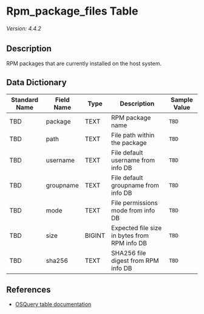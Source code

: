 # Rpm_package_files Table
###### Version: 4.4.2

## Description
RPM packages that are currently installed on the host system.

## Data Dictionary
|Standard Name|Field Name|Type|Description|Sample Value|
|---|---|---|---|---|
|TBD|package|TEXT|RPM package name|`TBD`|
|TBD|path|TEXT|File path within the package|`TBD`|
|TBD|username|TEXT|File default username from info DB|`TBD`|
|TBD|groupname|TEXT|File default groupname from info DB|`TBD`|
|TBD|mode|TEXT|File permissions mode from info DB|`TBD`|
|TBD|size|BIGINT|Expected file size in bytes from RPM info DB|`TBD`|
|TBD|sha256|TEXT|SHA256 file digest from RPM info DB|`TBD`|

## References
* [OSQuery table documentation](https://osquery.io/schema/current#rpm_package_files)
